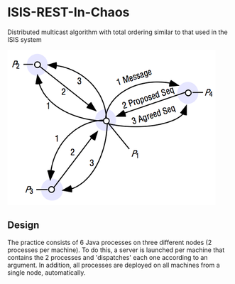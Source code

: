 # ISIS-REST-In-Chaos
Distributed multicast algorithm with total ordering similar to that used in the ISIS system

![How the ISIS algorithm works](images/ISIS.PNG)

## Design
The practice consists of 6 Java processes on three different nodes (2 processes per machine). To do this, a server is launched per machine that contains the 2 processes and 'dispatches' each one according to an argument. In addition, all processes are deployed on all machines from a single node, automatically.
